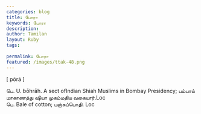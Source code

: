 ```yaml
---
categories: blog
title: போரா
keywords: போரா
description: 
author: Tamilan
layout: Ruby
tags: 
 
permalink: போரா
featured: /images/ttak-48.png
---
```

  
[ pōrā ]  
  
பெ. U. bōhrāh. A sect ofIndian Shiah Muslims in Bombay Presidency; பம்பாய் மாகாணத்து ஷியா முகம்மதிய வகையார்.Loc  
பெ. Bale of cotton; பஞ்சுப்பொதி. Loc